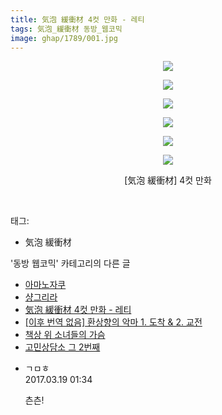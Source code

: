 ```yaml
---
title: 気泡 緩衝材 4컷 만화 - 레티
tags: 気泡_緩衝材 동방_웹코믹
image: ghap/1789/001.jpg
---
```

<div class="article">
<p style="text-align: center; clear: none; float: none;"><img src="{{ site.nasurl }}/ghap/1789/001.jpg"/></p>
<p style="text-align: center; clear: none; float: none;"><img src="{{ site.nasurl }}/ghap/1789/002.jpg"/></p>
<p style="text-align: center; clear: none; float: none;"><img src="{{ site.nasurl }}/ghap/1789/003.jpg"/></p>
<p style="text-align: center; clear: none; float: none;"><img src="{{ site.nasurl }}/ghap/1789/004.jpg"/></p>
<p style="text-align: center; clear: none; float: none;"><img src="{{ site.nasurl }}/ghap/1789/005.jpg"/></p>
<p style="text-align: center; clear: none; float: none;"><img src="{{ site.nasurl }}/ghap/1789/006.jpg"/></p>
<p style="text-align: center; clear: none; float: none;">[気泡 緩衝材] 4컷 만화</p>
<p><br/></p>
</div><div class="tagTrail">
<p>태그: </p>
<ul>
<li>気泡 緩衝材</li>
</ul>
</div><div class="another">
<p>'동방 웹코믹' 카테고리의 다른 글</p>
<ul>
<li><a href="/2016-08-24-ghap_1810">아마노자쿠</a></li>
<li><a href="/2016-08-23-ghap_1797">샹그리라</a></li>
<li><a href="/2016-08-23-ghap_1789">気泡 緩衝材 4컷 만화 - 레티</a></li>
<li><a href="/2016-08-23-ghap_1786">[이후 번역 없음] 환상향의 악마 1. 도착 &amp; 2. 교전</a></li>
<li><a href="/2016-08-22-ghap_1769">책상 위 소녀들의 가슴</a></li>
<li><a href="/2016-08-20-ghap_1732">고민상담소 그 2번째</a></li>
</ul>
</div><div class="cb_module cb_fluid">
<div class="cb_wrt cb_profile">
<div class="comment">
<ul>
<li class="cb_thumb_off" id="comment14942864">
<div class="cb_comment_area">
<div class="cb_info_area">
<div class="cb_section">
<span class="cb_nick_name">ㄱㅁㅎ</span>
</div>
<div class="cb_section">
<span class="cb_date">2017.03.19 01:34 </span>
</div>
</div>
<div class="cb_dsc_comment">
<p class="cb_dsc">
											츤츤!
										</p>
</div>
</div></li>
</ul>
</div>
</div><!-- commentList close -->
</div>